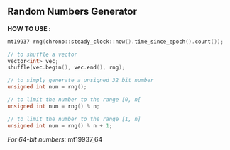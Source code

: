 
## Random Numbers Generator

**HOW TO USE :**

```cpp
mt19937 rng(chrono::steady_clock::now().time_since_epoch().count());

// to shuffle a vector
vector<int> vec;
shuffle(vec.begin(), vec.end(), rng);

// to simply generate a unsigned 32 bit number
unsigned int num = rng();

// to limit the number to the range [0, n[
unsigned int num = rng() % n;

// to limit the number to the range [1, n]
unsigned int num = rng() % n + 1;
```

*For 64-bit numbers:* mt19937_64